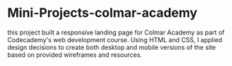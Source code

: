 # Mini-Projects-colmar-academy
 this project built a responsive landing page for Colmar Academy as part of Codecademy's web development course. Using HTML and CSS, I applied design decisions to create both desktop and mobile versions of the site based on provided wireframes and resources.
